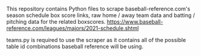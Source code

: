 This repository contains Python files to scrape baseball-reference.com's season schedule box score links, raw home / away team data and batting / pitching data for the related boxscores.
https://www.baseball-reference.com/leagues/majors/2021-schedule.shtml


teams.py is required to use the scraper as it contains all of the possible table id combinations baseball reference will be using. 
